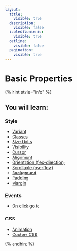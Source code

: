 ```yaml
---
layout:
  title:
    visible: true
  description:
    visible: false
  tableOfContents:
    visible: true
  outline:
    visible: false
  pagination:
    visible: true
---
```


# Basic Properties

{% hint style="info" %}
## You will learn:



### Style

* [Variant](style.md#variant)
* [Classes](style.md#classes)
* [Size Units](style.md#size-units)
* [Visibility](style.md#visibility)
* [Cursor](style.md#cursor)
* [Alignment](style.md#alignment)
* [Orientation (flex-direction)](style.md#orientation-flex-direction)
* [Scrollable (overflow)](style.md#scrollable-overflow)
* [Background](style.md#background)
* [Padding](style.md#padding)
* [Margin](style.md#margin)



### Events

* [On click go to](events.md#on-click-go-to)



### CSS

* [Animation](css.md#animation)
* [Custom CSS](css.md#custom-css)


{% endhint %}

